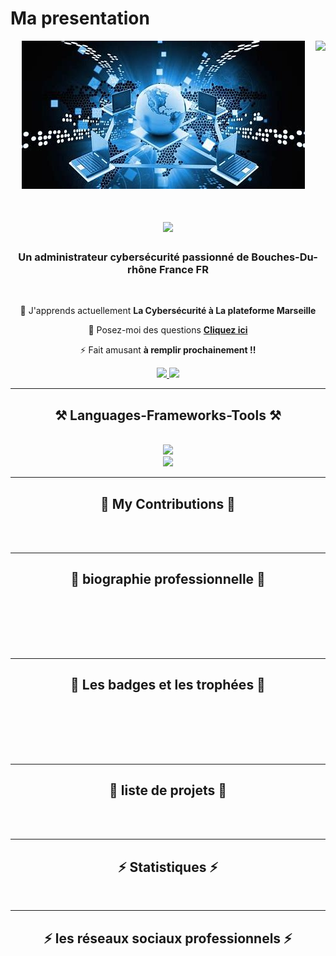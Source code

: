# Ma presentation
<div align="center" >
    <img align="right" src="https://visitor-badge.laobi.icu/badge?page_id=mohammed-zelmati.presentation" />
    <img src="images/admin-reseau.jpg" alt="Administrateur Systèmes et Réseaux"> 
</div>

<h1 align="center">
    <img src="https://readme-typing-svg.herokuapp.com/?font=Righteous&size=30&center=true&vCenter=true&width=900&height=70&duration=4000&lines=Salut!+👋;+Je+suis+Mohammed+ZELMATI+!;+🔭+Espérant+administrateur+système+et+réseaux;" />
</h1>

<h3 align="center">Un administrateur cybersécurité passionné  de Bouches-Du-rhône France FR</h3>

<br/>

<div align="center">
 
 🌱 J'apprends actuellement **La Cybersécurité à La plateforme Marseille**

💬 Posez-moi des questions  **[Cliquez ici](https://github.com/mohammed-zelmati/presentation/issues)**

⚡ Fait amusant **à remplir prochainement !!**
 </div>
 
<div align="center">
  <!--a href="mailto:mohammed.zelmati@laplateforme.io">
    <img src="https://img.shields.io/badge/Gmail-333333?style=for-the-badge&logo=gmail&logoColor=red" />
  </a-->
  <a href="https://www.linkedin.com/in/mohammed-zelmati-5a3283340/" target="_blank">
    <img src="https://img.shields.io/badge/LinkedIn-0077B5?style=for-the-badge&logo=linkedin&logoColor=white" target="_blank" />
  </a>
  <a href="https://github.com/mohammed-zelmati/mohammed-zelmati.github.io/" target="_blank">
     <img src="https://img.shields.io/badge/Portfolio-FF5722?style=for-the-badge&logo=todoist&logoColor=white" target="_blank" /> 
  </a>
</div>

 <hr/>
 
<h2 align="center">⚒️ Languages-Frameworks-Tools ⚒️</h2>
<br/>
<div align="center" background="white">
    <img src="https://skillicons.dev/icons?i=css,html,bootstrap,vscode,figma,git,github,debian" /><br>
    <img src="https://skillicons.dev/icons?i=python,javascript,php,mysql,bash,c#,java" />
</div>

<hr/>

<div align="center">
  <h2>🐍 My Contributions 🐍</h2>
  <br>
  <!--img alt="snake eating my contributions" src="https://raw.githubusercontent.com/ZELMAT/Mohammed-ZELMATI/output/github-contribution-grid-snake.svg" /-->
 
  <br/>
</div>

<hr/>

<div align="center">
  <h2>🐍 biographie professionnelle 🐍</h2>
  <br>
  <!--img alt="snake eating my contributions" src="https://raw.githubusercontent.com/ZELMAT/Mohammed-ZELMATI/output/github-contribution-grid-snake.svg" /-->
 
  <br/><br/><br/>
</div>

<hr/>

<div align="center">
  <h2>🐍 Les badges et les trophées 🐍</h2>
  <br>
  <!--img alt="snake eating my contributions" src="https://raw.githubusercontent.com/ZELMAT/Mohammed-ZELMATI/output/github-contribution-grid-snake.svg" /-->
 
  <br/><br/><br/>
</div>

<hr/>

<div align="center">
  <h2>🐍 liste de projets 🐍</h2>
  <br>
  <!--img alt="snake eating my contributions" src="https://raw.githubusercontent.com/ZELMAT/Mohammed-ZELMATI/output/github-contribution-grid-snake.svg" /-->
 
  <br/>
</div>

<hr/>

<h2 align="center">⚡ Statistiques ⚡</h2>
<br>
<hr/>

<h2 align="center">⚡ les réseaux sociaux professionnels ⚡</h2>
<!--br>
à refaire et à compléter <br>
## Biographie Professionnelle Une brève présentation de soi-même ou de ses compétences professionnelles.  <br>
## Badges et Trophées  
<br>- **Certifications** : Nom de la certification -  <br>
**Compétences** : Liste des compétences - 
**Contributions Open Source** : Contributions importantes -  <br>
**Réalisations Professionnelles** : Réalisations marquantes  <br>
## Projets Importants 1.  <br>
**Nom du Projet 1** : Brève description du projet.  <br>
2. **Nom du Projet 2** : Brève description du projet.  <br>
3. **Nom du Projet 3** : Brève description du projet.  <br>
4. **Nom du Projet 4** : Brève description du projet.  <br>
## Statistiques -  <br>
**Contributions** : Statistiques de contributions -  <br>
**Activités Open Source** : Détails des activités open source  <br>
## Projets Épinglés <br>
- [Nom du Projet 1](lien) <br>
- [Nom du Projet 2](lien)  <br>
- [Nom du Projet 3](lien)  <br>
- [Nom du Projet 4](lien)  <br>
## Réseaux Sociaux Professionnels : <br>
[X (anciennement Twitter)](https://www.x.com/tonprofil) --/> 

- [Portfolio](https://github.com/mohammed-zelmati/mohammed-zelmati.github.io)
- [LinkedIn](https://www.linkedin.com/in/mohammed-zelmati-5a3283340/) 
 --/> <br>



